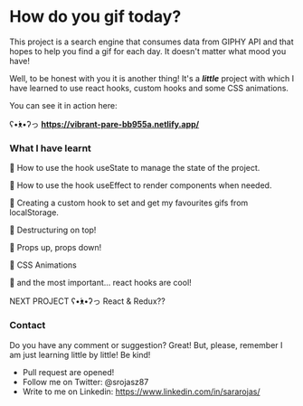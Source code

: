 # How do you gif today?

This project is a search engine that consumes data from GIPHY API and that hopes to help you find a gif for each day. It doesn't matter what mood you have!

Well, to be honest with you it is another thing! It's a ***little*** project with which I have learned to use react hooks, custom hooks and some CSS animations.

You can see it in action here: 

ʕ•́ᴥ•̀ʔっ **https://vibrant-pare-bb955a.netlify.app/**


### What I have learnt

🚀 How to use the hook useState to manage the state of the project.

🚀 How to use the hook useEffect to render components when needed.

🚀 Creating a custom hook to set and get my favourites gifs from localStorage.

🚀 Destructuring on top!

🚀 Props up, props down!

🚀 CSS Animations

🚀 and the most important... react hooks are cool!

NEXT PROJECT ʕ•́ᴥ•̀ʔっ React & Redux??

### Contact

Do you have any comment or suggestion? Great! But, please, remember I am just learning little by little! Be kind!

- Pull request are opened!
- Follow me on Twitter: @srojasz87
- Write to me on Linkedin: https://www.linkedin.com/in/sararojas/
